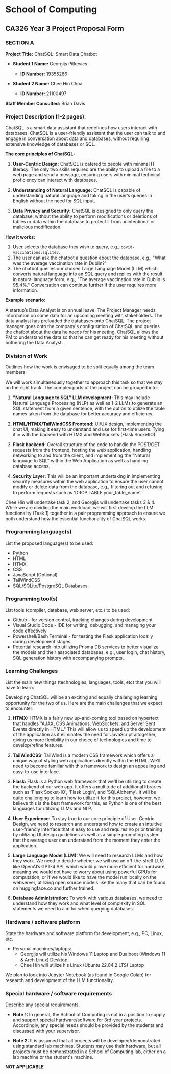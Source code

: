 # School of Computing
## CA326 Year 3 Project Proposal Form

### SECTION A

**Project Title:** ChatSQL: Smart Data Chatbot

- **Student 1 Name:** Georgijs Pitkevics
  - **ID Number:** 19355266

- **Student 2 Name:** Chee Hin Choa
  - **ID Number:** 21100497


**Staff Member Consulted:** Brian Davis

### Project Description (1-2 pages):

ChatSQL is a smart data assistant that redefines how users interact with databases. ChatSQL is a user-friendly assistant that the user can talk to and engage in conversation about data and databases, without requiring extensive knowledge of databases or SQL.

**The core principles of ChatSQL:**

1. **User-Centric Design:** ChatSQL is catered to people with minimal IT literacy. The only two skills required are the ability to upload a file to a web page and send a message, ensuring users with minimal technical proficiency can interact with databases.

2. **Understanding of Natural Language:** ChatSQL is capable of understanding natural language and taking in the user’s queries in English without the need for SQL input.

3. **Data Privacy and Security:** ChatSQL is designed to only query the database, without the ability to perform modifications or deletions of tables or data within the database to protect it from unintentional or malicious modification.

**How it works:**

1. User selects the database they wish to query, e.g., `covid-vaccinations.sqlite3`.
2. The user can ask the chatbot a question about the database, e.g., "What was the average vaccination rate in Dublin?"
3. The chatbot queries our chosen Large Language Model (LLM) which converts natural language into an SQL query and replies with the result in natural language form, e.g., "The average vaccination rate in Dublin is 95.4%." Conversation can continue further if the user requires more information.

**Example scenario:**

A startup’s Data Analyst is on annual leave. The Project Manager needs information on some data for an upcoming meeting with stakeholders. The data analyst has preloaded the databases onto ChatSQL. The project manager goes onto the company's configuration of ChatSQL and queries the chatbot about the data he needs for his meeting. ChatSQL allows the PM to understand the data so that he can get ready for his meeting without bothering the Data Analyst.

### Division of Work

Outlines how the work is envisaged to be split equally among the team members:

We will work simultaneously together to approach this task so that we stay on the right track. The complex parts of the project can be grouped into:

1. **"Natural Language to SQL" LLM development:** This may include Natural Language Processing (NLP) as well as 1-2 LLMs to generate an SQL statement from a given sentence, with the option to utilize the table names taken from the database for better accuracy and efficiency.

2. **HTML/HTMX/TailWindCSS Frontend:** UI/UX design, implementing the chat UI, making it easy to understand and use for first-time users. Tying it in with the backend with HTMX and WebSockets (Flask SocketIO).

3. **Flask backend:** Overall structure of the code to handle the POST/GET requests from the frontend, hosting the web application, handling networking to and from the client, and implementing the "Natural language to SQL" within the Web Application as well as handling database access.

4. **Security Layer:** This will be an important undertaking in implementing security measures within the web application to ensure the user cannot modify or delete data from the database, e.g., filtering out and refusing to perform requests such as 'DROP TABLE your_table_name'.

Chee Hin will undertake task 2, and Georgijs will undertake tasks 3 & 4. While we are dividing the main workload, we will first develop the LLM functionality (Task 1) together in a pair programming approach to ensure we both understand how the essential functionality of ChatSQL works.

### Programming language(s)

List the proposed language(s) to be used:

- Python
- HTML
- HTMX
- CSS
- JavaScript (Optional)
- TailWindCSS
- SQL/SQLite/PostgreSQL Databases

### Programming tool(s)

List tools (compiler, database, web server, etc.) to be used:

- Github - for version control, tracking changes during development
- Visual Studio Code - IDE for writing, debugging, and managing your code effectively
- Powershell/Bash Terminal - for testing the Flask application locally during development stages
- Potential research into utilizing Prisma DB services to better visualize the models and their associated databases, e.g., user login, chat history, SQL generation history with accompanying prompts.

### Learning Challenges

List the main new things (technologies, languages, tools, etc) that you will have to learn:

Developing ChatSQL will be an exciting and equally challenging learning opportunity for the two of us. Here are the main challenges that we expect to encounter:

1. **HTMX:** HTMX is a fairly new up-and-coming tool based on hypertext that handles "AJAX, CSS Animations, WebSockets, and Server Sent Events directly in HTML." This will allow us to speed up the development of the application as it eliminates the need for JavaScript altogether, giving us more flexibility in our choice of technologies and time to develop/refine features.

2. **TailWindCSS:** TailWind is a modern CSS framework which offers a unique way of styling web applications directly within the HTML. We'll need to become familiar with this framework to design an appealing and easy-to-use interface.

3. **Flask:** Flask is a Python web framework that we'll be utilizing to create the backend of our web app. It offers a multitude of additional libraries such as 'Flask Socket-IO', 'Flask Login', and 'SQLAlchemy'. It will be quite challenging to learn how to utilize it for this project, however, we believe this is the best framework for this, as Python is one of the best languages for utilizing LLMs and NLP.

4. **User Experience:** To stay true to our core principle of User-Centric Design, we need to research and understand how to create an intuitive user-friendly interface that is easy to use and requires no prior training by utilizing UI design guidelines as well as a simple prompting system that the average user can understand from the moment they enter the application.

5. **Large Language Model (LLM):** We will need to research LLMs and how they work. We need to decide whether we will use an off-the-shelf LLM like OpenAI’s GPT-4 API, which would prove more efficient for hardware, meaning we would not have to worry about using powerful GPUs for computation, or if we would like to have the model run locally on the webserver, utilizing open source models like the many that can be found on huggingface.co and further trained.

6. **Database Administration:** To work with various databases, we need to understand how they work and what level of complexity in SQL statements we need to aim for when querying databases.

### Hardware / software platform

State the hardware and software platform for development, e.g., PC, Linux, etc.

- Personal machines/laptops:
  - Georgijs will utilize his Windows 11 Laptop and Dualboot (Windows 11 & Arch Linux) Desktop
  - Chee Hin will utilize his Linux (Ubuntu 22.04.2 LTS) Laptop

We plan to look into Jupyter Notebook (as found in Google Colab) for research and development of the LLM functionality.

### Special hardware / software requirements

Describe any special requirements.

- **Note 1:** In general, the School of Computing is not in a position to supply and support special hardware/software for 3rd-year projects. Accordingly, any special needs should be provided by the students and discussed with your supervisor.

- **Note 2:** It is assumed that all projects will be developed/demonstrated using standard lab machines. Students may use their hardware, but all projects must be demonstrated in a School of Computing lab, either on a lab machine or the student's machine.

**NOT APPLICABLE**
